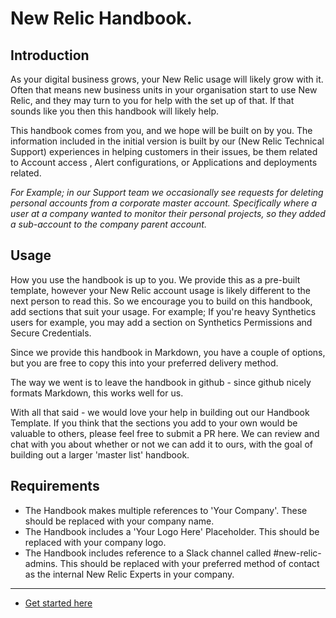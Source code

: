 # New Relic Handbook.

## Introduction

As your digital business grows, your New Relic usage will likely grow with it. Often that means new business units in your organisation start to use New Relic, and they may turn to you for help with the set up of that. If that sounds like you then this handbook will likely help.

This handbook comes from you, and we hope will be built on by you. The information included in the initial version is built by our (New Relic Technical Support) experiences in helping customers in their issues, be them related to Account access , Alert configurations, or Applications and deployments related. 

_For Example; in our Support team we occasionally see requests for deleting personal accounts from a corporate master account. Specifically where a user at a company wanted to monitor their personal projects, so they added a sub-account to the company parent account._

## Usage
How you use the handbook is up to you. We provide this as a pre-built template, however your New Relic account usage is likely different to the next person to read this. So we encourage you to build on this handbook, add sections that suit your usage. 
For example; If you're heavy Synthetics users for example, you may add a section on Synthetics Permissions and Secure Credentials.

Since we provide this handbook in Markdown, you have a couple of options, but you are free to copy this into your preferred delivery method.

The way we went is to leave the handbook in github - since github nicely formats Markdown, this works well for us.

With all that said - we would love your help in building out our Handbook Template. If you think that the sections you add to your own would be valuable to others, please feel free to submit a PR here. We can review and chat with you about whether or not we can add it to ours, with the goal of building out a larger 'master list' handbook.


## Requirements
* The Handbook makes multiple references to 'Your Company'. These should be replaced with your company name.
* The Handbook includes a 'Your Logo Here' Placeholder. This should be replaced with your company logo. 
* The Handbook includes reference to a Slack channel called #new-relic-admins. This should be replaced with your preferred method of contact as the internal New Relic Experts in your company. 

<hr/>


* [Get started here](https://github.com/newrelic/nr-handbook/tree/master/MD)

